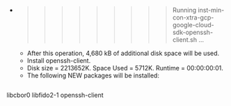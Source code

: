 * >>>>>>>>> Running inst-min-con-xtra-gcp-google-cloud-sdk-openssh-client.sh ...
  * After this operation, 4,680 kB of additional disk space will be used.
  * Install openssh-client.
  * Disk size = 2213652K. Space Used = 5712K. Runtime = 00:00:00:01.
  * The following NEW packages will be installed:
  ```bash
libcbor0 libfido2-1 openssh-client
  ```
